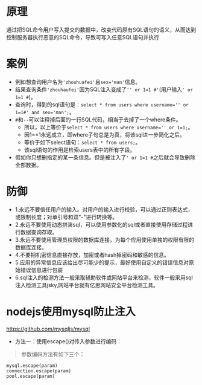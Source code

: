 # 原理
通过把SQL命令用户写入提交的数据中，改变代码原有SQL语句的语义，从而达到控制服务器执行恶意的SQL命令，导致可写入任意SQL语句并执行

# 案例
* 例如想查询用户名为```'zhouhuafei'```且```sex='man'```信息。
* 结果查询条件```'zhouhaufei'```因为SQL注入变成了```'' or 1=1 #'```(用户输入```' or 1=1 #```)。
* 查询时，得到的sql语句是：```select * from users where username='' or 1=1#' and sex='man';```。
* ```#```和```--```可以注释掉后面的一行SQL代码，相当于去掉了一个where条件。
    - 所以，以上等价于```select * from users where username='' or 1=1;```。
    - 因1==1永远成立，即where子句总是为真，将该sql进一步简化之后。
    - 等价于如下select语句：```select * from users;```。
    - 该sql语句的作用是检索users表中的所有字段。
* 假如你只想删指定的某一条信息。但是被注入了```' or 1=1 #```之后就会导致删除全部数据。

# 防御
* 1.永远不要信任用户的输入。对用户的输入进行校验，可以通过正则表达式，或限制长度；对单引号和双"-"进行转换等。
* 2.永远不要使用动态拼装sql，可以使用参数化的sql或者直接使用存储过程进行数据查询存取。
* 3.永远不要使用管理员权限的数据库连接，为每个应用使用单独的权限有限的数据库连接。
* 4.不要把机密信息直接存放，加密或者hash掉密码和敏感的信息。
* 5.应用的异常信息应该给出尽可能少的提示，最好使用自定义的错误信息对原始错误信息进行包装
* 6.sql注入的检测方法一般采取辅助软件或网站平台来检测，软件一般采用sql注入检测工具jsky,网站平台就有亿思网站安全平台检测工具。

# nodejs使用mysql防止注入
https://github.com/mysqljs/mysql
* 方法一：使用escape()对传入参数进行编码：
> 参数编码方法有如下三个：
```
mysql.escape(param)
connection.escape(param)
pool.escape(param)
```
